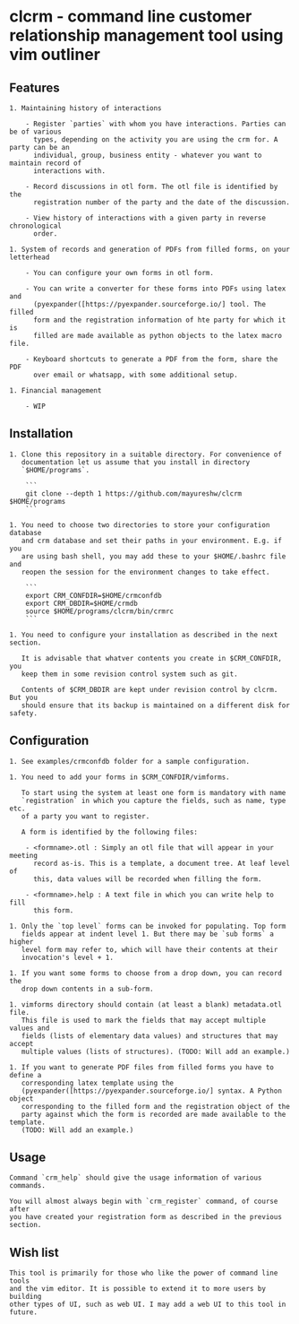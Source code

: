 # clcrm - command line customer relationship management tool using vim outliner

## Features

    1. Maintaining history of interactions
    
        - Register `parties` with whom you have interactions. Parties can be of various
          types, depending on the activity you are using the crm for. A party can be an
          individual, group, business entity - whatever you want to maintain record of
          interactions with.
        
        - Record discussions in otl form. The otl file is identified by the
          registration number of the party and the date of the discussion.
        
        - View history of interactions with a given party in reverse chronological
          order.

    1. System of records and generation of PDFs from filled forms, on your letterhead

        - You can configure your own forms in otl form.

        - You can write a converter for these forms into PDFs using latex and
          (pyexpander([https://pyexpander.sourceforge.io/] tool. The filled
          form and the registration information of hte party for which it is
          filled are made available as python objects to the latex macro file.

        - Keyboard shortcuts to generate a PDF from the form, share the PDF
          over email or whatsapp, with some additional setup.

    1. Financial management
    
        - WIP

## Installation

    1. Clone this repository in a suitable directory. For convenience of
       documentation let us assume that you install in directory
       `$HOME/programs`.
    
        ```
        git clone --depth 1 https://github.com/mayureshw/clcrm $HOME/programs
        ```
    
    1. You need to choose two directories to store your configuration database
       and crm database and set their paths in your environment. E.g. if you
       are using bash shell, you may add these to your $HOME/.bashrc file and
       reopen the session for the environment changes to take effect.

        ```
        export CRM_CONFDIR=$HOME/crmconfdb
        export CRM_DBDIR=$HOME/crmdb
        source $HOME/programs/clcrm/bin/crmrc
        ```

    1. You need to configure your installation as described in the next section.

       It is advisable that whatver contents you create in $CRM_CONFDIR, you
       keep them in some revision control system such as git.

       Contents of $CRM_DBDIR are kept under revision control by clcrm. But you
       should ensure that its backup is maintained on a different disk for safety.


## Configuration

    1. See examples/crmconfdb folder for a sample configuration.

    1. You need to add your forms in $CRM_CONFDIR/vimforms.

       To start using the system at least one form is mandatory with name
       `registration` in which you capture the fields, such as name, type etc.
       of a party you want to register.

       A form is identified by the following files:

        - <formname>.otl : Simply an otl file that will appear in your meeting
          record as-is. This is a template, a document tree. At leaf level of
          this, data values will be recorded when filling the form.

        - <formname>.help : A text file in which you can write help to fill
          this form.

    1. Only the `top level` forms can be invoked for populating. Top form
       fields appear at indent level 1. But there may be `sub forms` a higher
       level form may refer to, which will have their contents at their
       invocation's level + 1.

    1. If you want some forms to choose from a drop down, you can record the
       drop down contents in a sub-form.

    1. vimforms directory should contain (at least a blank) metadata.otl file.
       This file is used to mark the fields that may accept multiple values and
       fields (lists of elementary data values) and structures that may accept
       multiple values (lists of structures). (TODO: Will add an example.)

    1. If you want to generate PDF files from filled forms you have to define a
       corresponding latex template using the
       (pyexpander([https://pyexpander.sourceforge.io/] syntax. A Python object
       corresponding to the filled form and the registration object of the
       party against which the form is recorded are made available to the template.
       (TODO: Will add an example.)

## Usage

    Command `crm_help` should give the usage information of various commands.

    You will almost always begin with `crm_register` command, of course after
    you have created your registration form as described in the previous
    section.

## Wish list

    This tool is primarily for those who like the power of command line tools
    and the vim editor. It is possible to extend it to more users by building
    other types of UI, such as web UI. I may add a web UI to this tool in
    future.
